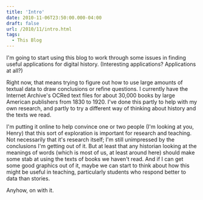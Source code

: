 ```yaml
---
title: 'Intro'
date: 2010-11-06T23:50:00.000-04:00
draft: false
url: /2010/11/intro.html
tags:
  - This Blog
---
```


I'm going to start using this blog to work through some issues in finding useful applications for digital history. (Interesting applications? Applications at all?)

Right now, that means trying to figure out how to use large amounts of textual data to draw conclusions or refine questions. I currently have the Internet Archive's OCRed text files for about 30,000 books by large American publishers from 1830 to 1920. I've done this partly to help with my own research, and partly to try a different way of thinking about history and the texts we read.

I'm putting it online to help convince one or two people (I'm looking at you, Henry) that this sort of exploration is important for research and teaching. Not necessarily that it's research itself; I'm still unimpressed by the conclusions I'm getting out of it. But at least that any historian looking at the meanings of words (which is most of us, at least around here) should make some stab at using the texts of books we haven't read. And if I can get some good graphics out of it, maybe we can start to think about how this might be useful in teaching, particularly students who respond better to data than stories.

Anyhow, on with it.
